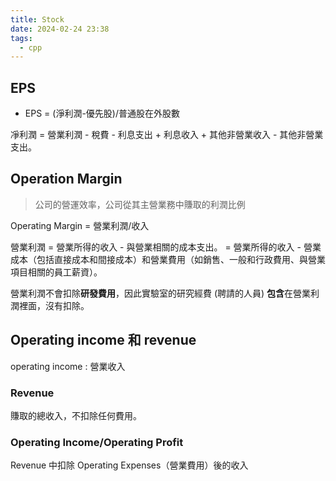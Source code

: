 ```yaml
---
title: Stock
date: 2024-02-24 23:38
tags:
  - cpp
---
```

## EPS 

- EPS = (淨利潤-優先股)/普通股在外股數

凈利潤 = 營業利潤 - 稅費 - 利息支出 + 利息收入 + 其他非營業收入 - 其他非營業支出。

## Operation Margin

>公司的營運效率，公司從其主營業務中賺取的利潤比例

Operating Margin = 營業利潤/收入


營業利潤 = 營業所得的收入 - 與營業相關的成本支出。
        = 營業所得的收入 - 營業成本（包括直接成本和間接成本）和營業費用（如銷售、一般和行政費用、與營業項目相關的員工薪資）。

營業利潤不會扣除**研發費用**，因此實驗室的研究經費 (聘請的人員) **包含**在營業利潤裡面，沒有扣除。

## Operating income 和 revenue 
operating income : 營業收入
### Revenue
賺取的總收入，不扣除任何費用。

### Operating Income/Operating Profit
Revenue 中扣除 Operating Expenses（營業費用）後的收入
